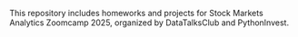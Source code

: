 This repository includes homeworks and projects for Stock Markets Analytics Zoomcamp 2025, organized by DataTalksClub and PythonInvest.  